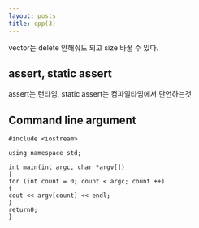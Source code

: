 ```yaml
---
layout: posts
title: cpp(3)
---
```

vector는 delete 안해줘도 되고 size 바꿀 수 있다.

## assert, static assert

assert는 런타임, static assert는 컴파일타임에서 단언하는것

## Command line argument

```
#include <iostream>

using namespace std;

int main(int argc, char *argv[])
{
for (int count = 0; count < argc; count ++)
{
cout << argv[count] << endl;
}
return0;
}
```

